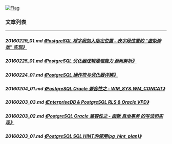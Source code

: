 <a rel=nofollow href=http://info.flagcounter.com/h9V1  ><img src=http://s03.flagcounter.com/count/h9V1/bg_FFFFFF/txt_000000/border_CCCCCC/columns_2/maxflags_12/viewers_0/labels_0/pageviews_0/flags_0/  alt=Flag Counter  border=0  ></a>
### 文章列表  
----  
##### 20160229_01.md   [《PostgreSQL 将字段加入指定位置 - 表字段位置的 "虚拟修改" 实现》](20160229_01.md)  
##### 20160225_01.md   [《PostgreSQL 优化器逻辑推理能力 源码解析》](20160225_01.md)  
##### 20160224_01.md   [《PostgreSQL 操作符与优化器详解》](20160224_01.md)  
##### 20160204_01.md   [《PostgreSQL Oracle 兼容性之 - WM_SYS.WM_CONCAT》](20160204_01.md)  
##### 20160203_03.md   [《EnterpriseDB & PostgreSQL RLS & Oracle VPD》](20160203_03.md)  
##### 20160203_02.md   [《PostgreSQL Oracle 兼容性之 - 函数 自治事务 的写法和实现》](20160203_02.md)  
##### 20160203_01.md   [《PostgreSQL SQL HINT的使用(pg_hint_plan)》](20160203_01.md)  
